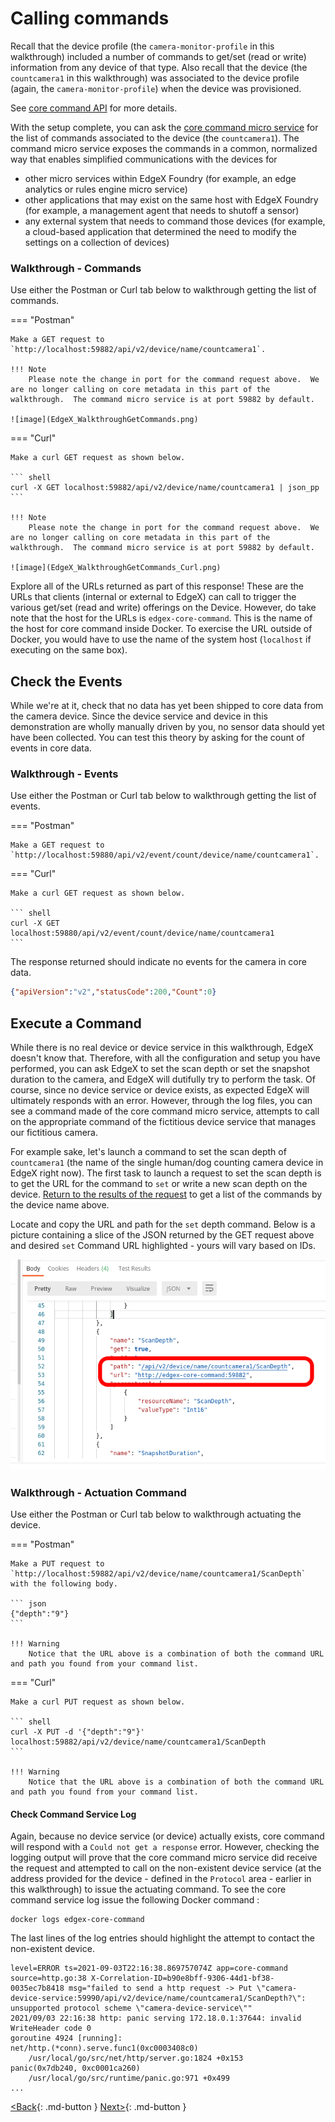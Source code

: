 # Calling commands

Recall that the device profile (the `camera-monitor-profile` in this walkthrough) included a
number of commands to get/set (read or write) information from any device of that
type. Also recall that the device (the `countcamera1` in this walkthrough) was associated to
the device profile (again, the `camera-monitor-profile`) when the device was
provisioned.

See [core command API](https://app.swaggerhub.com/apis-docs/EdgeXFoundry1/core-command/2.0.0) for more details.

With the setup complete, you can ask the [core command micro
service](../microservices/core/command/Ch-Command.md) for the list of commands associated to the device (the
`countcamera1`).  The command micro service exposes the commands in a common, normalized
way that enables simplified communications with the devices for

- other micro services within EdgeX Foundry (for example, an edge analytics or rules engine micro service)
- other applications that may exist on the same host with EdgeX Foundry (for example, a management agent that needs to shutoff a sensor)
- any external system that needs to command those devices (for example, a cloud-based application that determined the need to modify the settings on a collection of devices)

### Walkthrough - Commands

Use either the Postman or Curl tab below to walkthrough getting the list of commands.

=== "Postman"

    Make a GET request to `http://localhost:59882/api/v2/device/name/countcamera1`.

    !!! Note
        Please note the change in port for the command request above.  We are no longer calling on core metadata in this part of the walkthrough.  The command micro service is at port 59882 by default.

    ![image](EdgeX_WalkthroughGetCommands.png)

=== "Curl"

    Make a curl GET request as shown below.

    ``` shell
    curl -X GET localhost:59882/api/v2/device/name/countcamera1 | json_pp
    ```

    !!! Note
        Please note the change in port for the command request above.  We are no longer calling on core metadata in this part of the walkthrough.  The command micro service is at port 59882 by default.

    ![image](EdgeX_WalkthroughGetCommands_Curl.png)

Explore all of the URLs returned as part of this response! These are the URLs that clients (internal or external to EdgeX) can call to trigger the various get/set (read and write) offerings on the Device. However, do take note that the host for the URLs is `edgex-core-command`.  This is the name of the host for core command inside Docker.  To exercise the URL outside of Docker, you would have to use the name of the system host (`localhost` if executing on the same box).

## Check the Events

While we're at it, check that no data has yet been shipped to core
data from the camera device. Since the device service and device in this demonstration are
wholly manually driven by you, no sensor data should yet have been
collected. You can test this theory by asking for the count of events in
core data.

### Walkthrough - Events

Use either the Postman or Curl tab below to walkthrough getting the list of events.

=== "Postman"

    Make a GET request to `http://localhost:59880/api/v2/event/count/device/name/countcamera1`.

=== "Curl"

    Make a curl GET request as shown below.

    ``` shell
    curl -X GET localhost:59880/api/v2/event/count/device/name/countcamera1
    ```

The response returned should indicate no events for the camera in core data.

``` json
{"apiVersion":"v2","statusCode":200,"Count":0}
```

## Execute a Command

While there is no real device or device service in this walkthrough,
EdgeX doesn't know that. Therefore, with all the configuration and
setup you have performed, you can ask EdgeX to set the scan depth or set
the snapshot duration to the camera, and EdgeX will dutifully try to
perform the task. Of course, since no device service or device exists,
as expected EdgeX will ultimately responds with an error. However,
through the log files, you can see a command made of the core command
micro service, attempts to call on the appropriate command of the
fictitious device service that manages our fictitious camera.

For example sake, let's launch a command to set the scan depth of
`countcamera1` (the name of the single human/dog counting camera device in
EdgeX right now). The first task to launch a request to set the scan
depth is to get the URL for the command to `set` or write a new scan
depth on the device. [Return to the results of the request](./Ch-WalkthroughCommands.md#walkthrough-commands) to get a list of the commands by the
device name above.

Locate and copy the URL and path for the `set` depth command. Below is a picture containing a slice of the JSON
returned by the GET request above and desired `set` Command URL
highlighted - yours will vary based on IDs.

![image](EdgeX_WalkthroughPutCommandURL.png)

### Walkthrough - Actuation Command

Use either the Postman or Curl tab below to walkthrough actuating the device.

=== "Postman"

    Make a PUT request to `http://localhost:59882/api/v2/device/name/countcamera1/ScanDepth` with the following body.

    ``` json
    {"depth":"9"}
    ```

    !!! Warning
        Notice that the URL above is a combination of both the command URL and path you found from your command list.

=== "Curl"

    Make a curl PUT request as shown below.

    ``` shell
    curl -X PUT -d '{"depth":"9"}' localhost:59882/api/v2/device/name/countcamera1/ScanDepth
    ```

    !!! Warning
        Notice that the URL above is a combination of both the command URL and path you found from your command list.

#### Check Command Service Log

Again, because no device service (or device) actually exists, core
command will respond with a `Could not get a response` error. However,
checking the logging output will prove that the core command micro
service did receive the request and attempted to call on the
non-existent device service (at the address provided for the device - defined in the `Protocol` area - earlier in this walkthrough) to issue the actuating command.  To see the core command service log issue the following Docker command :

``` shell
docker logs edgex-core-command
```
The last lines of the log entries should highlight the attempt to contact the non-existent device.

```
level=ERROR ts=2021-09-03T22:16:38.869757074Z app=core-command source=http.go:38 X-Correlation-ID=b90e8bff-9306-44d1-bf38-0035ec7b8418 msg="failed to send a http request -> Put \"camera-device-service:59990/api/v2/device/name/countcamera1/ScanDepth?\": unsupported protocol scheme \"camera-device-service\""
2021/09/03 22:16:38 http: panic serving 172.18.0.1:37644: invalid WriteHeader code 0
goroutine 4924 [running]:
net/http.(*conn).serve.func1(0xc0003408c0)
	/usr/local/go/src/net/http/server.go:1824 +0x153
panic(0x7db240, 0xc0001ca260)
	/usr/local/go/src/runtime/panic.go:971 +0x499
...
```

[<Back](Ch-WalkthroughProvision.md){: .md-button } [Next>](Ch-WalkthroughReading.md){: .md-button }